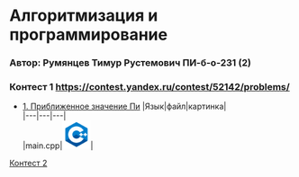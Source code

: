 # Алгоритмизация и программирование  
### Автор: Румянцев Тимур Рустемович ПИ-б-о-231 (2)

### Контест 1 https://contest.yandex.ru/contest/52142/problems/  
  - [1. Приближенное значение Пи](https://contest.yandex.ru/contest/52142/problems/1/)
|Язык|файл|картинка|  
|---|---|---|  
|main.cpp|[<img src="https://github.com/Teru3301/KFU/blob/main/img/cpp.png" width="50"/>](image.png)|
  

[Контест 2](https://contest.yandex.ru/contest/52676/problems/)


